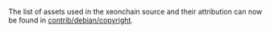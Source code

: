 The list of assets used in the xeonchain source and their attribution can now be found in [contrib/debian/copyright](../contrib/debian/copyright).
